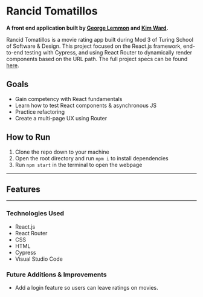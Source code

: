 # Rancid Tomatillos

**A front end application built by [George Lemmon](https://github.com/GALemmon) and [Kim Ward](https://github.com/kmewrd).**

Rancid Tomatillos is a movie rating app built during Mod 3 of Turing School of Software & Design. This project focused on the React.js framework, end-to-end testing with Cypress, and using React Router to dynamically render components based on the URL path. The full project specs can be found [here](https://frontend.turing.edu/projects/module-3/rancid-tomatillos-v3.html).

## Goals

- Gain competency with React fundamentals
- Learn how to test React components & asynchronous JS
- Practice refactoring
- Create a multi-page UX using Router

## How to Run

1. Clone the repo down to your machine
2. Open the root directory and run `npm i` to install dependencies
3. Run `npm start` in the terminal to open the webpage

---

## Features

<!-- Need to fill out this section once features are complete. -->

---

### Technologies Used
- React.js
- React Router
- CSS
- HTML
- Cypress
- Visual Studio Code

### Future Additions & Improvements
- Add a login feature so users can leave ratings on movies.